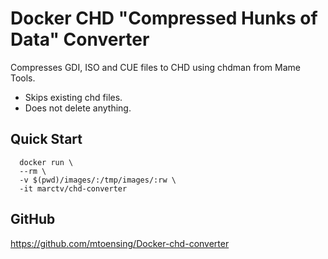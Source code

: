 # Docker CHD "Compressed Hunks of Data" Converter
Compresses GDI, ISO and CUE files to CHD using chdman from Mame Tools. 

* Skips existing chd files.
* Does not delete anything.

## Quick Start
```
  docker run \
  --rm \
  -v $(pwd)/images/:/tmp/images/:rw \
  -it marctv/chd-converter
```
## GitHub
https://github.com/mtoensing/Docker-chd-converter